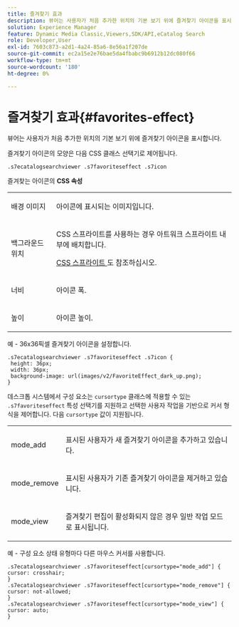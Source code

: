 ```yaml
---
title: 즐겨찾기 효과
description: 뷰어는 사용자가 처음 추가한 위치의 기본 보기 위에 즐겨찾기 아이콘을 표시합니다.
solution: Experience Manager
feature: Dynamic Media Classic,Viewers,SDK/API,eCatalog Search
role: Developer,User
exl-id: 7603c873-a2d1-4a24-85a6-8e56a1f207de
source-git-commit: ec2a15e2e76bae5da4fbabc9b6912b12dc080f66
workflow-type: tm+mt
source-wordcount: '180'
ht-degree: 0%

---
```


# 즐겨찾기 효과{#favorites-effect}

뷰어는 사용자가 처음 추가한 위치의 기본 보기 위에 즐겨찾기 아이콘을 표시합니다.

<!--<a id="section_061E550C1C1D4DB2BD663A898895B38C"></a>-->

즐겨찾기 아이콘의 모양은 다음 CSS 클래스 선택기로 제어됩니다.

```
.s7ecatalogsearchviewer .s7favoriteseffect .s7icon
```

즐겨찾는 아이콘의 **CSS 속성**

<table id="table_C48C56E696304C9BAFEE71BA9EA9A174"> 
 <tbody> 
  <tr> 
   <td colname="col1"> <p> <span class="codeph"> 배경 이미지 </span> </p> </td> 
   <td colname="col2"> <p> 아이콘에 표시되는 이미지입니다. </p> </td> 
  </tr> 
  <tr> 
   <td colname="col1"> <p> <span class="codeph"> 백그라운드 위치 </span> </p> </td> 
   <td colname="col2"> <p> CSS 스프라이트를 사용하는 경우 아트워크 스프라이트 내부에 배치합니다. </p> <p><a href="../../../c-html5-s7-aem-asset-viewers/c-html5-ecatsearch-viewer-about/c-html5-ecatsearch-viewer-customizingviewer/c-html5-ecatsearch-viewer-customizingviewer.md#section-9d570f95eb2443aca74c1b02f6e89aff" format="dita" scope="local"> CSS 스프라이트 </a>도 참조하십시오. </p> </td> 
  </tr> 
  <tr> 
   <td colname="col1"> <p> <span class="codeph"> 너비 </span> </p> </td> 
   <td colname="col2"> <p>아이콘 폭. </p> </td> 
  </tr> 
  <tr> 
   <td colname="col1"> <p> <span class="codeph"> 높이 </span> </p> </td> 
   <td colname="col2"> <p>아이콘 높이. </p> </td> 
  </tr> 
 </tbody> 
</table>

예 - 36x36픽셀 즐겨찾기 아이콘을 설정합니다.

```
.s7ecatalogsearchviewer .s7favoriteseffect .s7icon { 
 height: 36px; 
 width: 36px;  
 background-image: url(images/v2/FavoriteEffect_dark_up.png); 
}
```

데스크톱 시스템에서 구성 요소는 `cursortype` 클래스에 적용할 수 있는 `.s7favoriteseffect` 특성 선택기를 지원하고 선택한 사용자 작업을 기반으로 커서 형식을 제어합니다. 다음 `cursortype` 값이 지원됩니다.

<table id="table_71F8F333909247E4ACFEBDE3A1370EAB"> 
 <tbody> 
  <tr> 
   <td colname="col1"> <p> <span class="codeph"> mode_add </span> </p> </td> 
   <td colname="col2"> <p>표시된 사용자가 새 즐겨찾기 아이콘을 추가하고 있습니다. </p> </td> 
  </tr> 
  <tr> 
   <td colname="col1"> <p> <span class="codeph"> mode_remove </span> </p> </td> 
   <td colname="col2"> <p>표시된 사용자가 기존 즐겨찾기 아이콘을 제거하고 있습니다. </p> </td> 
  </tr> 
  <tr> 
   <td colname="col1"> <p> <span class="codeph"> mode_view </span> </p> </td> 
   <td colname="col2"> <p>즐겨찾기 편집이 활성화되지 않은 경우 일반 작업 모드로 표시됩니다. </p> </td> 
  </tr> 
 </tbody> 
</table>

예 - 구성 요소 상태 유형마다 다른 마우스 커서를 사용합니다.

```
.s7ecatalogsearchviewer .s7favoriteseffect[cursortype="mode_add"] { 
cursor: crosshair; 
} 
.s7ecatalogsearchviewer .s7favoriteseffect[cursortype="mode_remove"] { 
cursor: not-allowed; 
} 
.s7ecatalogsearchviewer .s7favoriteseffect[cursortype="mode_view"] { 
cursor: auto; 
}
```
